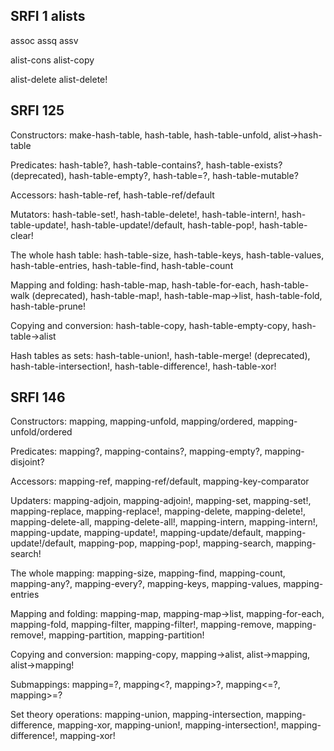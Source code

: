 ## SRFI 1 alists

assoc assq assv

alist-cons alist-copy

alist-delete alist-delete!

## SRFI 125

Constructors: make-hash-table, hash-table, hash-table-unfold, alist->hash-table

Predicates: hash-table?, hash-table-contains?, hash-table-exists? (deprecated), hash-table-empty?, hash-table=?, hash-table-mutable?

Accessors: hash-table-ref, hash-table-ref/default

Mutators: hash-table-set!, hash-table-delete!, hash-table-intern!, hash-table-update!, hash-table-update!/default, hash-table-pop!, hash-table-clear!

The whole hash table: hash-table-size, hash-table-keys, hash-table-values, hash-table-entries, hash-table-find, hash-table-count

Mapping and folding: hash-table-map, hash-table-for-each, hash-table-walk (deprecated), hash-table-map!, hash-table-map->list, hash-table-fold, hash-table-prune!

Copying and conversion: hash-table-copy, hash-table-empty-copy, hash-table->alist

Hash tables as sets: hash-table-union!, hash-table-merge! (deprecated), hash-table-intersection!, hash-table-difference!, hash-table-xor!

## SRFI 146

Constructors: mapping, mapping-unfold, mapping/ordered, mapping-unfold/ordered

Predicates: mapping?, mapping-contains?, mapping-empty?, mapping-disjoint?

Accessors: mapping-ref, mapping-ref/default, mapping-key-comparator

Updaters: mapping-adjoin, mapping-adjoin!, mapping-set, mapping-set!, mapping-replace, mapping-replace!, mapping-delete, mapping-delete!, mapping-delete-all, mapping-delete-all!, mapping-intern, mapping-intern!, mapping-update, mapping-update!, mapping-update/default, mapping-update!/default, mapping-pop, mapping-pop!, mapping-search, mapping-search!

The whole mapping: mapping-size, mapping-find, mapping-count, mapping-any?, mapping-every?, mapping-keys, mapping-values, mapping-entries

Mapping and folding: mapping-map, mapping-map->list, mapping-for-each, mapping-fold, mapping-filter, mapping-filter!, mapping-remove, mapping-remove!, mapping-partition, mapping-partition!

Copying and conversion: mapping-copy, mapping->alist, alist->mapping, alist->mapping!

Submappings: mapping=?, mapping<?, mapping>?, mapping<=?, mapping>=?

Set theory operations: mapping-union, mapping-intersection, mapping-difference, mapping-xor, mapping-union!, mapping-intersection!, mapping-difference!, mapping-xor!

